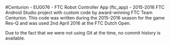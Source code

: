 #Centurion - EU0076 - FTC Robot Controller App (ftc_app) - 2015-2016
FTC Android Studio project with custom code by award-winning FTC Team Centurion. This code was written during the 2015-2016 season for the game Res-Q and was used 2nd April 2016 at the FTC Dutch Open.

Due to the fact that we were not using Git at the time, no commit history is available.